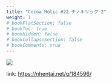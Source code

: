 ```yaml
---
title: "Cocoa Holic #22 チノホリック 2"
weight: 1
# bookFlatSection: false
# bookToc: true
# bookHidden: false
# bookCollapseSection: false
# bookComments: true
---
```


![](https://cdn.jsdelivr.net/gh/reiuyfan/imagehosting@main/blog/20210111065259436.jpg)

link: <https://nhentai.net/g/184596/>